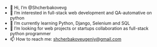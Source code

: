 - 👋 Hi, I’m @Shcherbakovevg
- 👀 I’m interested in full-stack web development and QA-automative on python
- 🌱 I’m currently learning Python, Django, Selenium and SQL
- 💞️ I’m looking for web projects or startups collaboration as full-stack python programmer
- 📫 How to reach me: shcherbakoveugeniy@gmail.com

<!---
Shcherbakovevg/Shcherbakovevg is a ✨ special ✨ repository because its `README.md` (this file) appears on your GitHub profile.
You can click the Preview link to take a look at your changes.
--->
